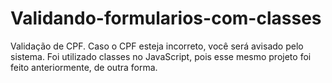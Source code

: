 # Validando-formularios-com-classes

Validação de CPF.
Caso o CPF esteja incorreto, você será avisado pelo sistema.
Foi utilizado classes no JavaScript, pois esse mesmo projeto foi feito anteriormente, de outra forma.
